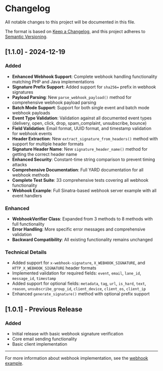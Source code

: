 # Changelog

All notable changes to this project will be documented in this file.

The format is based on [Keep a Changelog](https://keepachangelog.com/en/1.0.0/),
and this project adheres to [Semantic Versioning](https://semver.org/spec/v2.0.0.html).

## [1.1.0] - 2024-12-19

### Added
- **Enhanced Webhook Support**: Complete webhook handling functionality matching PHP and Java implementations
- **Signature Prefix Support**: Added support for `sha256=` prefix in webhook signatures
- **Payload Parsing**: New `parse_webhook_payload()` method for comprehensive webhook payload parsing
- **Batch Mode Support**: Support for both single event and batch mode webhook payloads
- **Event Type Validation**: Validation against all documented event types (delivery, open, click, drop, spam_complaint, unsubscribe, bounce)
- **Field Validation**: Email format, UUID format, and timestamp validation for webhook events
- **Header Extraction**: New `extract_signature_from_headers()` method with support for multiple header formats
- **Signature Header Name**: New `signature_header_name()` method for getting the correct header name
- **Enhanced Security**: Constant-time string comparison to prevent timing attacks
- **Comprehensive Documentation**: Full YARD documentation for all webhook methods
- **Complete Test Suite**: 33 comprehensive tests covering all webhook functionality
- **Webhook Example**: Full Sinatra-based webhook server example with all event handlers

### Enhanced
- **WebhookVerifier Class**: Expanded from 3 methods to 8 methods with full functionality
- **Error Handling**: More specific error messages and comprehensive validation
- **Backward Compatibility**: All existing functionality remains unchanged

### Technical Details
- Added support for `x-webhook-signature`, `X_WEBHOOK_SIGNATURE`, and `HTTP_X_WEBHOOK_SIGNATURE` header formats
- Implemented validation for required fields: `event`, `email`, `lane_id`, `message_id`, `timestamp`
- Added support for optional fields: `metadata`, `tag`, `url`, `is_hard`, `text`, `reason`, `unsubscribe_group_id`, `client_device`, `client_os`, `client_ip`
- Enhanced `generate_signature()` method with optional prefix support

## [1.0.1] - Previous Release

### Added
- Initial release with basic webhook signature verification
- Core email sending functionality
- Basic client implementation

---

For more information about webhook implementation, see the [webhook example](examples/webhook_example.rb).

